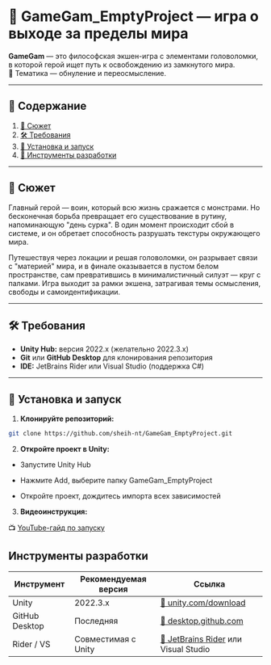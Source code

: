 # 🧩 GameGam_EmptyProject — игра о выходе за пределы мира

**GameGam** — это философская экшен-игра с элементами головоломки, в которой герой ищет путь к освобождению из замкнутого мира.  
🧠 Тематика — обнуление и переосмысление.

---

## 📖 Содержание

1. [🧠 Сюжет](#-сюжет)
2. [🛠️ Требования](#-требования)
3. [🚀 Установка и запуск](#-установка-и-запуск)
4. [🧰 Инструменты разработки](#-инструменты-разработки)

---

## 🧠 Сюжет

Главный герой — воин, который всю жизнь сражается с монстрами. Но бесконечная борьба превращает его существование в рутину, напоминающую "день сурка". В один момент происходит сбой в системе, и он обретает способность разрушать текстуры окружающего мира.

Путешествуя через локации и решая головоломки, он разрывает связи с "материей" мира, и в финале оказывается в пустом белом пространстве, сам превратившись в минималистичный силуэт — круг с палками. Игра выходит за рамки экшена, затрагивая темы осмысления, свободы и самоидентификации.

---

## 🛠️ Требования

- **Unity Hub:** версия 2022.x (желательно 2022.3.x)
- **Git** или **GitHub Desktop** для клонирования репозитория
- **IDE:** JetBrains Rider или Visual Studio (поддержка C#)

---

## 🚀 Установка и запуск

1. **Клонируйте репозиторий:**

```bash
git clone https://github.com/sheih-nt/GameGam_EmptyProject.git
```

2. **Откройте проект в Unity:**

 - Запустите Unity Hub

 - Нажмите Add, выберите папку GameGam_EmptyProject

 - Откройте проект, дождитесь импорта всех зависимостей

3. **Видеоинструкция:**

📺 [YouTube-гайд по запуску](https://www.youtube.com/live/I9QK_2QW9W8)

## Инструменты разработки
| Инструмент     | Рекомендуемая версия | Ссылка                                                                         |
| -------------- | -------------------- | ------------------------------------------------------------------------------ |
| Unity          | 2022.3.x             | [🔗 unity.com/download](https://unity.com/download)                            |
| GitHub Desktop | Последняя            | [🔗 desktop.github.com](https://desktop.github.com/download/)                  |
| Rider / VS     | Совместимая с Unity  | [🔗 JetBrains Rider](https://www.jetbrains.com/ru-ru/rider/) или Visual Studio |

